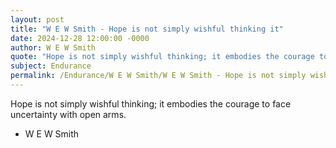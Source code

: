 ```yaml
---
layout: post
title: "W E W Smith - Hope is not simply wishful thinking it"
date: 2024-12-28 12:00:00 -0000
author: W E W Smith
quote: "Hope is not simply wishful thinking; it embodies the courage to face uncertainty with open arms."
subject: Endurance
permalink: /Endurance/W E W Smith/W E W Smith - Hope is not simply wishful thinking it
---
```


Hope is not simply wishful thinking; it embodies the courage to face uncertainty with open arms.

- W E W Smith
